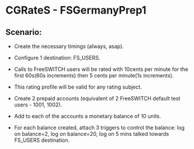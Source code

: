CGRateS - FSGermanyPrep1
==========================

Scenario:
---------

* Create the necessary timings (always, asap).
* Configure 1 destination: FS_USERS.
* Calls to FreeSWITCH users will be rated with 10cents per minute for the first 60s(60s increments) then 5 cents per minute(1s increments).
* This rating profile will be valid for any rating subject.

* Create 2 prepaid accounts (equivalent of 2 FreeSWITCH default test users - 1001, 1002).
* Add to each of the accounts a monetary balance of 10 units.
* For each balance created, attach 3 triggers to control the balance: log on balance=2, log on balance=20, log on 5 mins talked towards FS_USERS destination.
